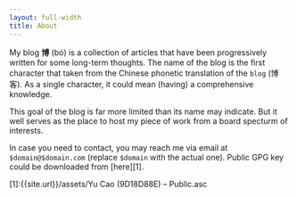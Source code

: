```yaml
---
layout: full-width
title: About
---
```


My blog **博**  (bó) is a collection of articles that have been progressively written for some long-term thoughts.
The name of the blog is the first character that taken from the Chinese phonetic translation of the `blog` (博客). As a single character, it could mean
(having) a comprehensive knowledge.   

This goal of the blog is far more limited than its name may indicate. But it well serves as the place to host my piece of work from a board specturm of interests. 

In case you need to contact, you may reach me via email at `$domain@$domain.com` (replace `$domain` with the actual one). Public GPG key could be downloaded from [here][1].

[1]:{{site.url}}/assets/Yu Cao (9D18D88E) – Public.asc